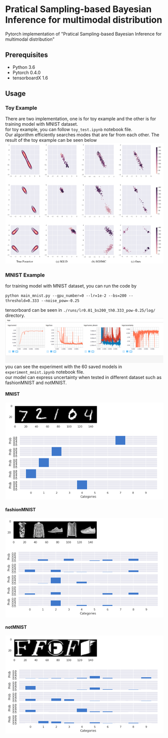 # Pratical Sampling-based Bayesian Inference for multimodal distribution

Pytorch implementation of "Pratical Sampling-based Bayesian Inference for multimodal distribution" <br>

## Prerequisites
* Python 3.6
* Pytorch 0.4.0
* tensorboardX 1.6

## Usage

### Toy Example
There are two implementation, one is for toy example and the other is for training model with MNIST dataset. <br>
for toy example, you can follow `toy_test.ipynb` notebook file. <br>
Our algorithm efficiently searches modes that are far from each other. The result of the toy example can be seen below
![](img/img2.png)

### MNIST Example
for training model with MNIST dataset, you can run the code by
```
python main_mnist.py --gpu_number=0 --lr=1e-2 --bs=200 --threshold=0.333 --noise_pow=-0.25
```
tensorboard can be seen in `./runs/lr0.01_bs200_th0.333_pow-0.25/log/` directory. <br>
![](img/img1.png)
you can see the experiment with the 60 saved models in `experiment_mnist.ipynb` notebook file. <br>
our model can express uncertainty when tested in different dataset such as fashionMNIST and notMNIST.
#### MNIST
![](img/img3_MNIST.png)
#### fashionMNIST
![](img/img4_fashionMNIST.png)
#### notMNIST
![](img/img5_notMNIST.png)
